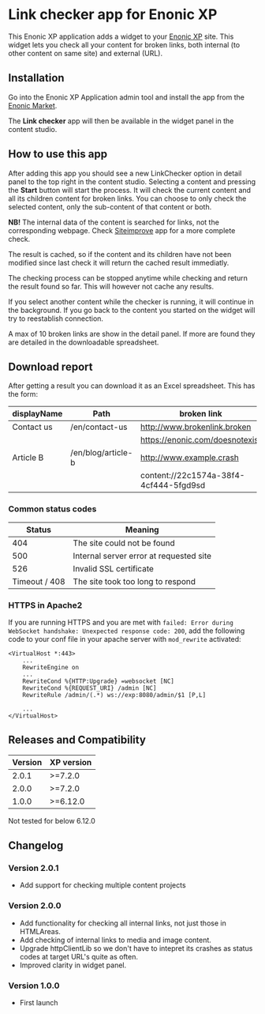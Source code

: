 # Link checker app for Enonic XP

This Enonic XP application adds a widget to your [Enonic XP](https://github.com/enonic/xp) site. This widget lets you check all your content for broken links, both internal (to other content on same site) and external (URL).

## Installation

Go into the Enonic XP Application admin tool and install the app from the [Enonic Market](https://market.enonic.com/).

The **Link checker** app will then be available in the widget panel in the content studio.

## How to use this app

After adding this app you should see a new LinkChecker option in detail panel to the top right in the content studio. Selecting a content and pressing the **Start** button will start the process. It will check the current content and all its children content for broken links. You can choose to only check the selected content, only the sub-content of that content or both.

**NB!** The internal data of the content is searched for links, not the corresponding webpage. Check [Siteimprove](https://market.enonic.com/vendors/enonic/siteimprove) app for a more complete check.

The result is cached, so if the content and its children have not been modified since last check it will return the cached result immediatly.

The checking process can be stopped anytime while checking and return the result found so far. This will however not cache any results.

If you select another content while the checker is running, it will continue in the background. If you go back to the content you started on the widget will try to reestablish connection.

A max of 10 broken links are show in the detail panel. If more are found they are detailed in the downloadable spreadsheet.

## Download report

After getting a result you can download it as an Excel spreadsheet.
This has the form:

| displayName | Path | broken link | status
| ------------- | ------------- | ------------- | ------------- |
| Contact us | /en/contact-us | http://www.brokenlink.broken | 404 |
|            |                | https://enonic.com/doesnotexist| 404 |
| Article B | /en/blog/article-b | http://www.example.crash | 500 |
|           |                 | content://22c1574a-38f4-4cf444-5fgd9sd | 404 |



### Common status codes

| Status | Meaning |
| ------------- | ------------- |
| 404 | The site could not be found |
| 500 | Internal server error at requested site |
| 526 | Invalid SSL certificate |
| Timeout / 408 | The site took too long to respond |


### HTTPS in Apache2
If you are running HTTPS and you are met with `failed: Error during WebSocket handshake: Unexpected response code: 200`, add the following code to your conf file in your apache server with `mod_rewrite` activated:

```
<VirtualHost *:443>
    ...
    RewriteEngine on
    ...
    RewriteCond %{HTTP:Upgrade} =websocket [NC]
    RewriteCond %{REQUEST_URI} /admin [NC]
    RewriteRule /admin/(.*) ws://exp:8080/admin/$1 [P,L]

    ...
</VirtualHost>
```


## Releases and Compatibility

| Version | XP version |
| ------------- | ------------- |
| 2.0.1 | >=7.2.0 |
| 2.0.0 | >=7.2.0 |
| 1.0.0 | >=6.12.0 |

Not tested for below 6.12.0

## Changelog

### Version 2.0.1

* Add support for checking multiple content projects

### Version 2.0.0

* Add functionality for checking all internal links, not just those in HTMLAreas.
* Add checking of internal links to media and image content.
* Upgrade httpClientLib so we don't have to intepret its crashes as status codes at target URL's quite as often.
* Improved clarity in widget panel.


### Version 1.0.0

* First launch

